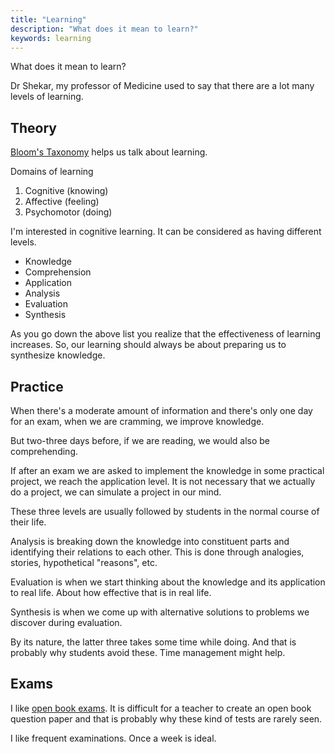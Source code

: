```yaml
---
title: "Learning"
description: "What does it mean to learn?"
keywords: learning
---
```

What does it mean to learn?

Dr Shekar, my professor of Medicine used to say that there are a lot many levels of learning.

## Theory ##
[Bloom's Taxonomy](https://en.wikipedia.org/wiki/Bloom%27s_taxonomy) helps us talk about learning.

Domains of learning
1. Cognitive (knowing)
2. Affective (feeling)
3. Psychomotor (doing)

I'm interested in cognitive learning. It can be considered as having different levels.
* Knowledge
* Comprehension
* Application
* Analysis
* Evaluation
* Synthesis

As you go down the above list you realize that the effectiveness of learning increases. So, our learning should always be about preparing us to synthesize knowledge.

## Practice ##
When there's a moderate amount of information and there's only one day for an exam, when we are cramming, we improve knowledge.

But two-three days before, if we are reading, we would also be comprehending.

If after an exam we are asked to implement the knowledge in some practical project, we reach the application level. It is not necessary that we actually do a project, we can simulate a project in our mind.

These three levels are usually followed by students in the normal course of their life.

Analysis is breaking down the knowledge into constituent parts and identifying their relations to each other. This is done through analogies, stories, hypothetical "reasons", etc.

Evaluation is when we start thinking about the knowledge and its application to real life. About how effective that is in real life.

Synthesis is when we come up with alternative solutions to problems we discover during evaluation.

By its nature, the latter three takes some time while doing. And that is probably why students avoid these. Time management might help.

## Exams ##
I like [open book exams](http://www.iiserpune.ac.in/~mohanan/educ/openbook.pdf). It is difficult for a teacher to create an open book question paper and that is probably why these kind of tests are rarely seen.

I like frequent examinations. Once a week is ideal.
